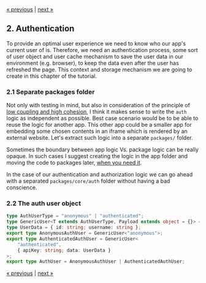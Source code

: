 [« previous](01-setup.md) | [next »](03-routing.md)

## 2. Authentication
To provide an optimal user experience we need to know who our app's current user of is.
Therefore, we need an authentication process, some sort of user object and user cache mechanism
to save the user data in our environment (e.g. browser), to keep the data even after the user has refreshed the page.
This context and storage mechanism we are going to create in this chapter of the tutorial.

### 2.1 Separate packages folder
Not only with testing in mind, but also in consideration of the principle of
[low coupling and high cohesion](https://stackoverflow.com/questions/14000762/what-does-low-in-coupling-and-high-in-cohesion-mean),
I think it makes sense to write the `auth` logic as independent as possible.
Best case scenario would be to be able to reuse the logic for another app.
This other app could be a smaller app for embedding some chosen contents in an iframe
which is rendered by an external website. Let's extract such logic into a separate `packages/` folder.

Sometimes the boundary between app logic Vs. package logic can be really opaque.
In such cases I suggest creating the logic in the app folder and moving the code to packages later,
[when you need it](https://martinfowler.com/bliki/Yagni.html).

In the case of our authentication and authorization logic we can go ahead with a separated `packages/core/auth` folder
without having a bad conscience.

### 2.2 The auth user object
```typescript
type AuthUserType = "anonymous" | "authenticated";
type GenericUser<T extends AuthUserType, Payload extends object = {}> = { type: T } & Payload;
type UserData = { id: string; username: string };
export type AnonymousAuthUser = GenericUser<"anonymous">;
export type AuthenticatedAuthUser = GenericUser<
    "authenticated",
    { apiKey: string; data: UserData }
>;
export type AuthUser = AnonymousAuthUser | AuthenticatedAuthUser;
```

[« previous](01-setup.md) | [next »](03-routing.md)